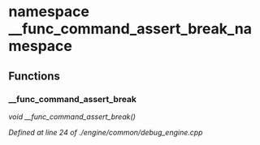 # namespace __func_command_assert_break_namespace



## Functions

### __func_command_assert_break

*void __func_command_assert_break()*

*Defined at line 24 of ./engine/common/debug_engine.cpp*



